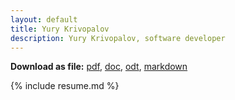 ```yaml
---
layout: default
title: Yury Krivopalov
description: Yury Krivopalov, software developer
---
```

**Download as file:** [pdf](data/resume.pdf), [doc](data/resume.doc), [odt](data/resume.odt), [markdown](data/resume.md)

{% include resume.md %}
